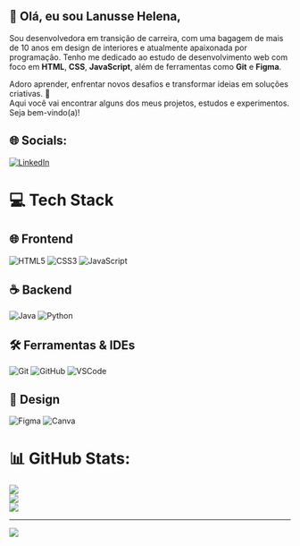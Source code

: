 ## 👋 Olá, eu sou Lanusse Helena,

Sou desenvolvedora em transição de carreira, com uma bagagem de mais de 10 anos em design de interiores e atualmente apaixonada por programação. Tenho me dedicado ao estudo de desenvolvimento web com foco em **HTML**, **CSS**, **JavaScript**, além de ferramentas como **Git** e **Figma**. 

Adoro aprender, enfrentar novos desafios e transformar ideias em soluções criativas. 🚀  
Aqui você vai encontrar alguns dos meus projetos, estudos e experimentos. Seja bem-vindo(a)!


## 🌐 Socials:
[![LinkedIn](https://img.shields.io/badge/LinkedIn-%230077B5.svg?logo=linkedin&logoColor=white)](https://www.linkedin.com/in/lanusse-silveira/)

# 💻 Tech Stack

## 🌐 Frontend
![HTML5](https://img.shields.io/badge/html5-%23E34F26.svg?style=for-the-badge&logo=html5&logoColor=white)
![CSS3](https://img.shields.io/badge/css3-%231572B6.svg?style=for-the-badge&logo=css3&logoColor=white)
![JavaScript](https://img.shields.io/badge/javascript-%23323330.svg?style=for-the-badge&logo=javascript&logoColor=%23F7DF1E)

## ☕ Backend
![Java](https://img.shields.io/badge/java-%23ED8B00.svg?style=for-the-badge&logo=openjdk&logoColor=white)
![Python](https://img.shields.io/badge/python-%2314354C.svg?style=for-the-badge&logo=python&logoColor=white)

## 🛠️ Ferramentas & IDEs
![Git](https://img.shields.io/badge/git-%23F05033.svg?style=for-the-badge&logo=git&logoColor=white)
![GitHub](https://img.shields.io/badge/github-%23121011.svg?style=for-the-badge&logo=github&logoColor=white)
![VSCode](https://img.shields.io/badge/vscode-%23007ACC.svg?style=for-the-badge&logo=visual-studio-code&logoColor=white)

## 🎨 Design
![Figma](https://img.shields.io/badge/figma-%23F24E1E.svg?style=for-the-badge&logo=figma&logoColor=white)
![Canva](https://img.shields.io/badge/Canva-%2300C4CC.svg?style=for-the-badge&logo=Canva&logoColor=white)


# 📊 GitHub Stats:
![](https://github-readme-stats.vercel.app/api?username=lanussehelena&theme=dark&hide_border=false&include_all_commits=false&count_private=false)<br/>
![](https://github-readme-streak-stats.herokuapp.com/?user=lanussehelena&theme=dark&hide_border=false)<br/>
![](https://github-readme-stats.vercel.app/api/top-langs/?username=lanusseheena&theme=dark&hide_border=false&include_all_commits=false&count_private=false&layout=compact)

---
[![](https://visitcount.itsvg.in/api?id=lanussehelena&icon=0&color=0)](https://visitcount.itsvg.in)

<!-- Proudly created with GPRM ( https://gprm.itsvg.in ) -->
<!-- Proudly created with GPRM ( https://gprm.itsvg.in ) -->
